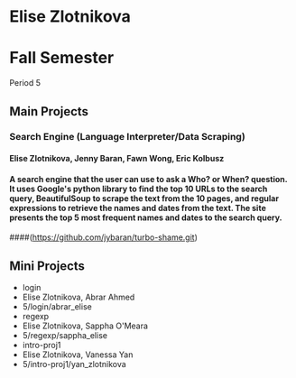 Elise Zlotnikova
================
# Fall Semester
Period 5


## Main Projects 

### Search Engine (Language Interpreter/Data Scraping)
#### Elise Zlotnikova, Jenny Baran, Fawn Wong, Eric Kolbusz 
#### A search engine that the user can use to ask a Who? or When? question. It uses Google's python library to find the top 10 URLs to the search query, BeautifulSoup to scrape the text from the 10 pages, and regular expressions to retrieve the names and dates from the text. The site presents the top 5 most frequent names and dates to the search query. 
####(https://github.com/jybaran/turbo-shame.git)

## Mini Projects 
 * login 
  * Elise Zlotnikova, Abrar Ahmed
  * 5/login/abrar_elise
 * regexp
  * Elise Zlotnikova, Sappha O'Meara
  * 5/regexp/sappha_elise 
 * intro-proj1  
  * Elise Zlotnikova, Vanessa Yan
  * 5/intro-proj1/yan_zlotnikova

